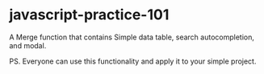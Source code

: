 # javascript-practice-101
A Merge function that contains Simple data table, search autocompletion, and modal.
 
PS. Everyone can use this functionality and apply it to your simple project.
